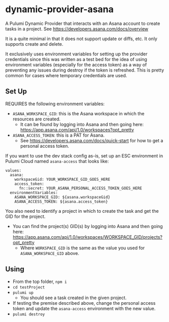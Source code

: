 # dynamic-provider-asana
A Pulumi Dynamic Provider that interacts with an Asana account to create tasks in a project.
See https://developers.asana.com/docs/overview

It is a quite minimal in that it does not support update or diffs, etc. 
It only supports create and delete.

It exclusively uses environment variables for setting up the provider credentials since this was written as a test bed 
for the idea of using environment variables (especially for the access token) as a way of preventing any issues during destroy if the token is refreshed.
This is pretty common for cases where temporary credentials are used.

## Set Up
REQUIRES the following environment variables:
* `ASANA_WORKSPACE_GID`: this is the Asana workspace in which the resources are created. 
  * It can be found by logging into Asana and then going here: https://app.asana.com/api/1.0/workspaces?opt_pretty
* `ASANA_ACCESS_TOKEN`: this is a PAT for Asana.
  * See https://developers.asana.com/docs/quick-start for how to get a personal access token.

If you want to use the dev stack config as-is, set up an ESC environment in Pulumi Cloud named `asana-access` that looks like:
```
values:
  asana:
    workspaceGid: YOUR_WORKSPACE_GID_GOES_HERE
    access_token:
      fn::secret: YOUR_ASANA_PERSONAL_ACCESS_TOKEN_GOES_HERE
  environmentVariables:
    ASANA_WORKSPACE_GID: ${asana.workspaceGid}
    ASANA_ACCESS_TOKEN: ${asana.access_token}
```

You also need to identify a project in which to create the task and get the GID for the project. 
* You can find the project(s) GID(s) by logging into Asana and then going here: https://app.asana.com/api/1.0/workspaces/WORKSPACE_GID/projects?opt_pretty
  * Where `WORKSPACE_GID` is the same as the value you used for `ASANA_WORKSPACE_GID` above.

## Using
* From the top folder, `npm i`
* `cd testProject`
* `pulumi up`
   * You should see a task created in the given project.
* If testing the premise described above, change the personal access token and update the `asana-access` environment with the new value.
* `pulumi destroy`
